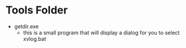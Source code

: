# Tools Folder
- getdir.exe
  - this is a small program that will display a dialog for you to select xvlog.bat

